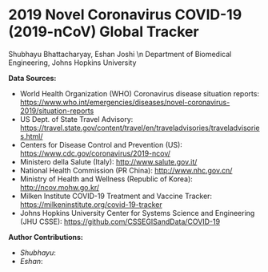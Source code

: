 # 2019 Novel Coronavirus COVID-19 (2019-nCoV) Global Tracker
Shubhayu Bhattacharyay, Eshan Joshi \n
Department of Biomedical Engineering, Johns Hopkins University

**Data Sources:**
* World Health Organization (WHO) Coronavirus disease situation reports: https://www.who.int/emergencies/diseases/novel-coronavirus-2019/situation-reports
* US Dept. of State Travel Advisory: https://travel.state.gov/content/travel/en/traveladvisories/traveladvisories.html/
* Centers for Disease Control and Prevention (US): https://www.cdc.gov/coronavirus/2019-ncov/
* Ministero della Salute (Italy): http://www.salute.gov.it/
* National Health Commission (PR China): http://www.nhc.gov.cn/
* Ministry of Health and Wellness (Republic of Korea): http://ncov.mohw.go.kr/
* Milken Institute COVID-19 Treatment and Vaccine Tracker: https://milkeninstitute.org/covid-19-tracker
* Johns Hopkins University Center for Systems Science and Engineering (JHU CSSE): https://github.com/CSSEGISandData/COVID-19

**Author Contributions:**
* *Shubhayu*:
* *Eshan*:
